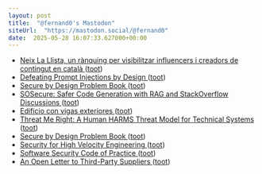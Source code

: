 ```yaml
---
layout: post
title:  "@fernand0's Mastodon"
siteUrl:  "https://mastodon.social/@fernand0"
date:  2025-05-28 16:07:33.627000+00:00
---
```

*  [Neix La Llista, un rànquing per visibilitzar influencers i creadors de contingut en català ](https://www.3cat.cat/324/neix-la-llista-un-ranquing-per-visibilitzar-influencers-i-creadors-de-contingut-en-catala/noticia/3352956) ([toot](https://mastodon.social/@fernand0/114586317856689928))
*  [Defeating Prompt Injections by Design ](https://arxiv.org/abs/2503.1881) ([toot](https://mastodon.social/@fernand0/114586123045762102))
*  [Secure by Design Problem Book ](https://www.gov.uk/government/publications/secure-by-design-problem-book/secure-by-design-problem-boo) ([toot](https://mastodon.social/@fernand0/114585924152170678))
*  [SOSecure: Safer Code Generation with RAG and StackOverflow Discussions ](https://arxiv.org/abs/2503.1365) ([toot](https://mastodon.social/@fernand0/114585777043537658))
*  [Edificio con vigas exteriores ](https://www.flickr.com/photos/fernand0/54527335108) ([toot](https://mastodon.social/@fernand0/114585770319520599))
*  [Threat Me Right: A Human HARMS Threat Model for Technical Systems ](https://arxiv.org/html/2502.07116v) ([toot](https://mastodon.social/@fernand0/114585414754918297))
*  [Secure by Design Problem Book ](https://www.gov.uk/government/publications/secure-by-design-problem-boo) ([toot](https://mastodon.social/@fernand0/114585293636806271))
*  [Security for High Velocity Engineering ](https://tldrsec.com/p/security-for-high-velocity-engineerin) ([toot](https://mastodon.social/@fernand0/114585029865847061))
*  [Software Security Code of Practice ](https://www.gov.uk/government/publications/software-security-code-of-practice/software-security-code-of-practic) ([toot](https://mastodon.social/@fernand0/114584680456324422))
*  [An Open Letter to Third-Party Suppliers ](https://www.jpmorgan.com/technology/technology-blog/open-letter-to-our-supplier) ([toot](https://mastodon.social/@fernand0/114584566266134145))
